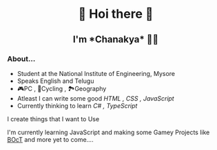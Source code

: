 <h1 align="center">👋 Hoi there 👋</h1>
<h2 align="center">I'm *Chanakya* 👦🏻</h2>

### About...
- Student at the National Institute of Engineering, Mysore
- Speaks English and Telugu
- 🎮PC , 🚴Cycling , 🏞Geography
- Atleast I can write some good *HTML , CSS , JavaScript*
- Currently thinking to learn *C# , TypeScript*


I create things that I want to Use

I'm currently learning JavaScript and making some Gamey Projects like [BOcT](https://the-boct.github.io/) and more yet to come....

